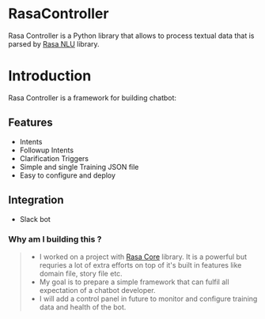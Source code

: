 # RasaController
Rasa Controller is a Python library that allows to process textual data that is parsed by [Rasa NLU](https://rasa.com/docs/nlu/) library.

# Introduction

Rasa Controller is a framework for building chatbot:

## Features ##

- Intents
- Followup Intents
- Clarification Triggers
- Simple and single Training JSON file
- Easy to configure and deploy

## Integration ##

- Slack bot

### Why am I building this ? ###

> - I worked on a project with [Rasa Core](https://github.com/RasaHQ/rasa_core) library. It is a powerful but requries a lot of extra efforts on top of it's built in features like domain file, story file etc.
> - My goal is to prepare a simple framework that can fulfil all expectation of a chatbot developer.
> - I will add a control panel in future to monitor and configure training data and health of the bot.
